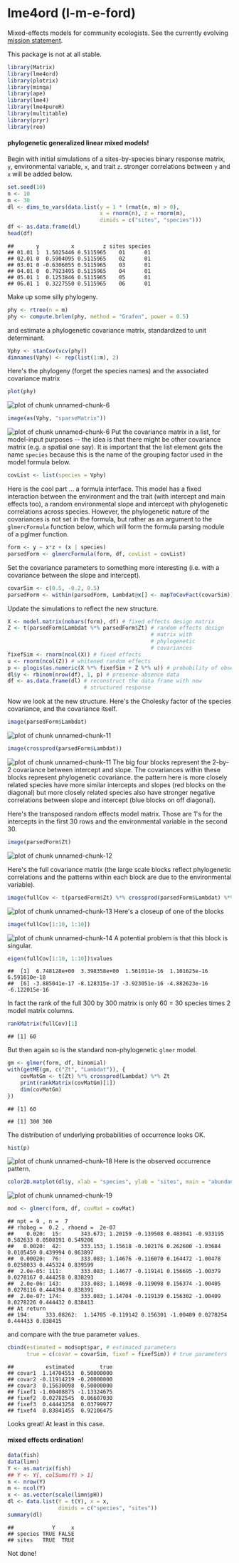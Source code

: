 lme4ord (l-m-e-ford)
====================



Mixed-effects models for community ecologists.  See the currently
evolving [mission statement](https://github.com/stevencarlislewalker/lme4ord/issues/1).

This package is not at all stable.


```r
library(Matrix)
library(lme4ord)
library(plotrix)
library(minqa)
library(ape)
library(lme4)
library(lme4pureR)
library(multitable)
library(pryr)
library(reo)
```

#### phylogenetic generalized linear mixed models!

Begin with initial simulations of a sites-by-species binary response
matrix, `y`, environmental variable, `x`, and trait `z`.
stronger correlations between `y` and `x` will be added below.

```r
set.seed(10)
n <- 10
m <- 30
dl <- dims_to_vars(data.list(y = 1 * (rmat(n, m) > 0),
                             x = rnorm(n), z = rnorm(m),
                             dimids = c("sites", "species")))
df <- as.data.frame(dl)
head(df)
```

```
##       y          x         z sites species
## 01.01 1  1.5025446 0.5115965    01      01
## 02.01 0  0.5904095 0.5115965    02      01
## 03.01 0 -0.6306855 0.5115965    03      01
## 04.01 0  0.7923495 0.5115965    04      01
## 05.01 1  0.1253846 0.5115965    05      01
## 06.01 1  0.3227550 0.5115965    06      01
```

Make up some silly phylogeny.

```r
phy <- rtree(n = m)
phy <- compute.brlen(phy, method = "Grafen", power = 0.5)
```
and estimate a phylogenetic covariance matrix, standardized to unit determinant.

```r
Vphy <- stanCov(vcv(phy))
dimnames(Vphy) <- rep(list(1:m), 2)
```
Here's the phylogeny (forget the species names) and the associated covariance matrix

```r
plot(phy)
```

![plot of chunk unnamed-chunk-6](inst/README/figure/unnamed-chunk-6-1.png) 

```r
image(as(Vphy, "sparseMatrix"))
```

![plot of chunk unnamed-chunk-6](inst/README/figure/unnamed-chunk-6-2.png) 
Put the covariance matrix in a list, for model-input purposes -- the
idea is that there might be other covariance matrix (e.g. a spatial
one say).  It is important that the list element gets the name
`species` because this is the name of the grouping factor used in the
model formula below.

```r
covList <- list(species = Vphy)
```

Here is the cool part ... a formula interface.  This model has a fixed
interaction between the environment and the trait (with intercept and
main effects too), a random environmental slope and intercept with
phylogenetic correlations across species.  However, the phylogenetic
nature of the covariances is not set in the formula, but rather as an
argument to the `glmercFormula` function below, which will form the
formula parsing module of a pglmer function.

```r
form <- y ~ x*z + (x | species)
parsedForm <- glmercFormula(form, df, covList = covList)
```

Set the covariance parameters to something more interesting (i.e. with
a covariance between the slope and intercept).

```r
covarSim <- c(0.5, -0.2, 0.5)
parsedForm <- within(parsedForm, Lambdat@x[] <- mapToCovFact(covarSim))
```
Update the simulations to reflect the new structure.

```r
X <- model.matrix(nobars(form), df) # fixed effects design matrix
Z <- t(parsedForm$Lambdat %*% parsedForm$Zt) # random effects design
                                             # matrix with
                                             # phylogenetic
                                             # covariances
fixefSim <- rnorm(ncol(X)) # fixed effects
u <- rnorm(ncol(Z)) # whitened random effects
p <- plogis(as.numeric(X %*% fixefSim + Z %*% u)) # probability of observation
dl$y <- rbinom(nrow(df), 1, p) # presence-absence data
df <- as.data.frame(dl) # reconstruct the data frame with new
                        # structured response
```
Now we look at the new structure.  Here's the Cholesky factor of the species covariance, and the covariance itself.

```r
image(parsedForm$Lambdat)
```

![plot of chunk unnamed-chunk-11](inst/README/figure/unnamed-chunk-11-1.png) 

```r
image(crossprod(parsedForm$Lambdat))
```

![plot of chunk unnamed-chunk-11](inst/README/figure/unnamed-chunk-11-2.png) 
The big four blocks represent the 2-by-2 covariance between intercept
and slope.  The covariances within these blocks represent phylogenetic
covariance.  the pattern here is more closely related species have
more similar intercepts and slopes (red blocks on the diagonal) but
more closely related species also have stronger negative correlations
between slope and intercept (blue blocks on off diagonal).

Here's the transposed random effects model matrix.  Those are 1's for
the intercepts in the first 30 rows and the environmental variable in
the second 30.

```r
image(parsedForm$Zt)
```

![plot of chunk unnamed-chunk-12](inst/README/figure/unnamed-chunk-12-1.png) 

Here's the full covariance matrix (the large scale blocks reflect
phylogenetic correlations and the patterns within each block are due
to the environmental variable).

```r
image(fullCov <- t(parsedForm$Zt) %*% crossprod(parsedForm$Lambdat) %*% parsedForm$Zt)
```

![plot of chunk unnamed-chunk-13](inst/README/figure/unnamed-chunk-13-1.png) 
Here's a closeup of one of the blocks

```r
image(fullCov[1:10, 1:10])
```

![plot of chunk unnamed-chunk-14](inst/README/figure/unnamed-chunk-14-1.png) 
A potential problem is that this block is singular.

```r
eigen(fullCov[1:10, 1:10])$values
```

```
##  [1]  6.748128e+00  3.398358e+00  1.561011e-16  1.101625e-16  6.591610e-18
##  [6] -3.885041e-17 -8.128315e-17 -3.923051e-16 -4.882623e-16 -6.122015e-16
```
In fact the rank of the full 300 by 300 matrix is only 60 = 30 species
times 2 model matrix columns.

```r
rankMatrix(fullCov)[1]
```

```
## [1] 60
```
But then again so is the standard non-phylogenetic `glmer` model.

```r
gm <- glmer(form, df, binomial)
with(getME(gm, c("Zt", "Lambdat")), {
    covMatGm <- t(Zt) %*% crossprod(Lambdat) %*% Zt
    print(rankMatrix(covMatGm)[1])
    dim(covMatGm)
})
```

```
## [1] 60
```

```
## [1] 300 300
```
The distribution of underlying probabilities of occurrence looks OK.

```r
hist(p)
```

![plot of chunk unnamed-chunk-18](inst/README/figure/unnamed-chunk-18-1.png) 
Here is the observed occurrence pattern.

```r
color2D.matplot(dl$y, xlab = "species", ylab = "sites", main = "abundance")
```

![plot of chunk unnamed-chunk-19](inst/README/figure/unnamed-chunk-19-1.png) 


```r
mod <- glmerc(form, df, covMat = covMat)
```

```
## npt = 9 , n =  7 
## rhobeg =  0.2 , rhoend =  2e-07 
##    0.020:  15:      343.673; 1.20159 -0.139508 0.483041 -0.933195 0.582633 0.0508191 0.549206 
##   0.0020:  42:      333.153; 1.15618 -0.102176 0.262600 -1.03684 0.0105459 0.439994 0.863897 
##  0.00020:  76:      333.083; 1.14676 -0.116070 0.164472 -1.00478 0.0258033 0.445324 0.839599 
##  2.0e-05: 111:      333.083; 1.14677 -0.119141 0.156695 -1.00379 0.0278167 0.444258 0.838293 
##  2.0e-06: 143:      333.083; 1.14698 -0.119098 0.156374 -1.00405 0.0278116 0.444394 0.838391 
##  2.0e-07: 174:      333.083; 1.14704 -0.119139 0.156302 -1.00409 0.0278226 0.444432 0.838413 
## At return
## 194:     333.08262:  1.14705 -0.119142 0.156301 -1.00409 0.0278254 0.444433 0.838415
```
and compare with the true parameter values.

```r
cbind(estimated = mod$opt$par, # estimated parameters
      true = c(covar = covarSim, fixef = fixefSim)) # true parameters
```

```
##          estimated        true
## covar1  1.14704553  0.50000000
## covar2 -0.11914219 -0.20000000
## covar3  0.15630098  0.50000000
## fixef1 -1.00408875 -1.13324675
## fixef2  0.02782545  0.06607030
## fixef3  0.44443258  0.03799977
## fixef4  0.83841455  0.92106475
```
Looks great!  At least in this case.

#### mixed effects ordination!


```r
data(fish)
data(limn)
Y <- as.matrix(fish)
## Y <- Y[, colSums(Y) > 1]
n <- nrow(Y)
m <- ncol(Y)
x <- as.vector(scale(limn$pH))
dl <- data.list(Y = t(Y), x = x,
                dimids = c("species", "sites"))
summary(dl)
```

```
##            Y     x
## species TRUE FALSE
## sites   TRUE  TRUE
```

Not done!
